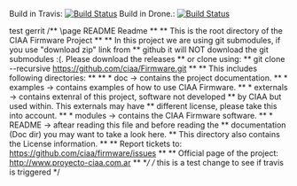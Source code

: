 Build in Travis: [![Build Status](https://travis-ci.org/ciaa/Firmware.svg?branch=master)](https://travis-ci.org/ciaa/Firmware)
Build in Drone.: [![Build Status](https://drone.io/github.com/ciaa/Firmware/status.png)](https://drone.io/github.com/ciaa/Firmware/latest)

test gerrit
/** \page README Readme
 **
 ** This is the root directory of the CIAA Firmware Project
 **
 ** In this project we are using git submodules, if you use "download zip" link from
 ** github it will NOT download the git submodules :(. Please download the releases
 ** or clone using:
 ** git clone --recursive https://github.com/ciaa/Firmware.git
 **
 ** This includes following directories:
 **
 ** * doc           -> contains the project documentation.
 ** * examples      -> contains examples of how to use CIAA Firmware.
 ** * externals     -> contains extenral of this project, software not developed
 **                    by CIAA but used within. This externals may have
 **                    different license, please take this into account.
 ** * modules       -> contains the CIAA Firmware software.
 ** * README        -> aftear reading this file and before reading the
 **                    documentation (Doc dir) you may want to take a look here.
 **                    This directory also contains the License information.
 **
 ** Report tickets to: https://github.com/ciaa/firmware/issues
 **
 ** Official page of the project: http://www.proyecto-ciaa.com.ar
 **
 **/
/* this is a test change to see if travis is triggered */
